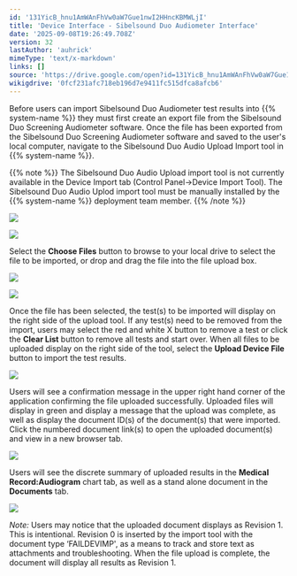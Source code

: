```yaml
---
id: '131YicB_hnu1AmWAnFhVw0aW7Gue1nwI2HHncKBMWLjI'
title: 'Device Interface - Sibelsound Duo Audiometer Interface'
date: '2025-09-08T19:26:49.708Z'
version: 32
lastAuthor: 'auhrick'
mimeType: 'text/x-markdown'
links: []
source: 'https://drive.google.com/open?id=131YicB_hnu1AmWAnFhVw0aW7Gue1nwI2HHncKBMWLjI'
wikigdrive: '0fcf231afc718eb196d7e9411fc515dfca8afcb6'
---
```

Before users can import Sibelsound Duo Audiometer test results into {{% system-name %}} they must first create an export file from the Sibelsound Duo Screening Audiometer software. Once the file has been exported from the Sibelsound Duo Screening Audiometer software and saved to the user's local computer, navigate to the Sibelsound Duo Audio Upload Import tool in {{% system-name %}}.

{{% note %}}
The Sibelsound Duo Audio Upload import tool is not currently available in the Device Import tab (Control Panel->Device Import Tool). The Sibelsound Duo Audio Uplod import tool must be manually installed by the {{% system-name %}} deployment team member.
{{% /note %}}

![](../device-interface-sibelsound-duo-audiometer-interface.assets/e52a58c4dc03b28bade1af8ccd4c7210.png)

![](../device-interface-sibelsound-duo-audiometer-interface.assets/2f363ac823322aad0aa38e8046f0fa53.png)

Select the **Choose Files** button to browse to your local drive to select the file to be imported, or drop and drag the file into the file upload box.

![](../device-interface-sibelsound-duo-audiometer-interface.assets/fcff64fafb0386eaddfd35b182851ffc.png)

![](../device-interface-sibelsound-duo-audiometer-interface.assets/546c2c1e19464b513172f7c11936ac96.png)

Once the file has been selected, the test(s) to be imported will display on the right side of the upload tool. If any test(s) need to be removed from the import, users may select the red and white X button to remove a test or click the **Clear List** button to remove all tests and start over. When all files to be uploaded display on the right side of the tool, select the **Upload Device File** button to import the test results.

![](../device-interface-sibelsound-duo-audiometer-interface.assets/15adb835ffe4076c4dee5de2f08e9b11.png)

Users will see a confirmation message in the upper right hand corner of the application confirming the file uploaded successfully. Uploaded files will display in green and display a message that the upload was complete, as well as display the document ID(s) of the document(s) that were imported. Click the numbered document link(s) to open the uploaded document(s) and view in a new browser tab.

![](../device-interface-sibelsound-duo-audiometer-interface.assets/44e4302db05e83a7b997675e11e175fa.png)

Users will see the discrete summary of uploaded results in the **Medical Record:Audiogram** chart tab, as well as a stand alone document in the **Documents** tab.

![](../device-interface-sibelsound-duo-audiometer-interface.assets/d4a322db20c04310d571e7d9343aa0a0.png)

*Note:* Users may notice that the uploaded document displays as Revision 1. This is intentional. Revision 0 is inserted by the import tool with the document type ‘FAILDEVIMP', as a means to track and store text as attachments and troubleshooting. When the file upload is complete, the document will display all results as Revision 1.
